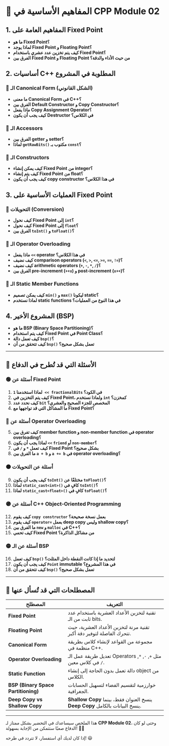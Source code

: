 # 📌 المفاهيم الأساسية في CPP Module 02

## 1. المفاهيم العامة على Fixed Point
- **ما هو Fixed Point؟**
- **لماذا يوجد Fixed Point و Floating Point؟**  
- **كيف يتم تخزين عدد عشري باستخدام Fixed Point؟**  
- **الفرق بين Fixed Point و Floating Point من حيث الأداء والدقة؟**  

## 2. أساسيات C++ المطلوبة في المشروع
### 🔹 الـ Canonical Form (الشكل القانوني)
- **ما معنى Canonical Form في C++؟**  
- **الفرق بين Default Constructor و Copy Constructor؟**  
- **ماذا يفعل Copy Assignment Operator؟**  
- **كيف يجب أن يكون Destructor في الكلاس؟**  

### 🔹 الـ Accessors
- **الفرق بين getter و setter؟**  
- **لماذا `getRawBits()` مكتوب بـ `const`؟**  

### 🔹 الـ Constructors
- **كيف يمكن إنشاء Fixed Point من integer؟**  
- **كيف يتم إنشاء Fixed Point من float؟**  
- **كيف يجب أن يكون copy constructor في هذا الكلاس؟**  

## 3. العمليات الأساسية على Fixed Point
### 🔹 التحويلات (Conversion)
- **كيف نحول Fixed Point إلى `int`؟**  
- **كيف نحول Fixed Point إلى `float`؟**  
- **الفرق بين `toInt()` و `toFloat()`؟**  

### 🔹 الـ Operator Overloading
- **ماذا يفعل `<<` operator في هذا الكلاس؟**  
- **كيف نضيف comparison operators (`<`, `>`, `<=`, `>=`, `==`, `!=`)؟**  
- **كيف نضيف arithmetic operators (`+`, `-`, `*`, `/`)؟**  
- **الفرق بين pre-increment (`++x`) و post-increment (`x++`)؟**  

### 🔹 الـ Static Member Functions
- **كيف يمكن تصميم `min()` و `max()` ليكونا static؟**  
- **لماذا نستخدم static functions في هذا النوع من العمليات؟**  

## 4. المشروع الأخير (BSP)
- **ما هو BSP (Binary Space Partitioning)؟**  
- **كيف يتم استخدام Fixed Point في Point Class؟**  
- **كيف تعمل دالة `bsp()`؟**  
- **كيف تتحقق من أن `bsp()` تعمل بشكل صحيح؟**  

---

## 📌 الأسئلة التي قد تُطرح في الدفاع

### 🟢 أسئلة عن Fixed Point
1. **لماذا استخدمنا `1 << fractionalBits` في الكود؟**  
2. **كيف يتم التخزين في Fixed Point، ولماذا نستخدم `int` كمخزن؟**  
3. **كيف نحدد عدد `bit` المخصص للجزء الصحيح والعشري؟**  
4. **ما المشاكل التي قد تواجهها مع Fixed Point؟**  

### 🔵 أسئلة عن Operator Overloading
5. **كيف تفرق بين member function و non-member function في operator overloading؟**  
6. **لماذا يجب أن يكون `<<` `friend` أو `non-member`؟**  
7. **كيف تعمل `*` و `/` في Fixed Point بشكل صحيح؟**  
8. **ما الفرق بين `a + b` و `a += b` في operator overloading؟**  

### 🟠 أسئلة عن التحويلات
9. **كيف يجب أن يكون `toInt()` مختلفًا عن `toFloat()`؟**  
10. **لماذا `static_cast<int>()` كافٍ في `toInt()`؟**  
11. **لماذا `static_cast<float>()` كافٍ في `toFloat()`؟**  

### 🟣 أسئلة عن C++ Object-Oriented Programming
12. **كيف يقوم `copy constructor` بعمل نسخة صحيحة؟**  
13. **كيف يقوم `operator=` بعمل deep copy وليس shallow copy؟**  
14. **ما الفرق بين `new` و `malloc` في C++؟**  
15. **كيف تحمي Fixed Point من مشاكل الذاكرة؟**  

### 🟡 أسئلة عن الـ BSP
16. **كيف تعمل `bsp()` لتحديد ما إذا كانت النقطة داخل المثلث؟**  
17. **كيف يجب أن يكون `Point` immutable في هذا المشروع؟**  
18. **كيف تتحقق من أن `bsp()` تعمل بشكل صحيح؟**  

---

## 📌 المصطلحات التي قد تُسأل عنها

| **المصطلح** | **التعريف** |
|------------|------------|
| **Fixed Point** | تقنية لتخزين الأعداد العشرية باستخدام عدد ثابت من الـ bits. |
| **Floating Point** | تقنية مرنة لتخزين الأعداد العشرية، حيث تتحرك الفاصلة لتوفير دقة أكبر. |
| **Canonical Form** | مجموعة من القواعد لإنشاء كلاس بطريقة منظمة في C++. |
| **Operator Overloading** | تعديل طريقة عمل الـ Operators مثل `+`, `-`, `*`, `/` في كلاس معين. |
| **Static Function** | دالة تعمل بدون الحاجة إلى إنشاء object من الكلاس. |
| **BSP (Binary Space Partitioning)** | خوارزمية لتقسيم الفضاء لتسهيل الحسابات الجغرافية. |
| **Deep Copy vs Shallow Copy** | **Shallow Copy** ينسخ العنوان فقط، بينما **Deep Copy** ينسخ البيانات بالكامل. |

---

هذا الملخص سيساعدك في التحضير بشكل ممتاز لـ **CPP Module 02**، وحتى لو كان الدفاع صعبًا ستتمكن من الإجابة بسهولة! 🚀🔥

إذا كان لديك أي استفسار، لا تتردد في طرحه! 😃

